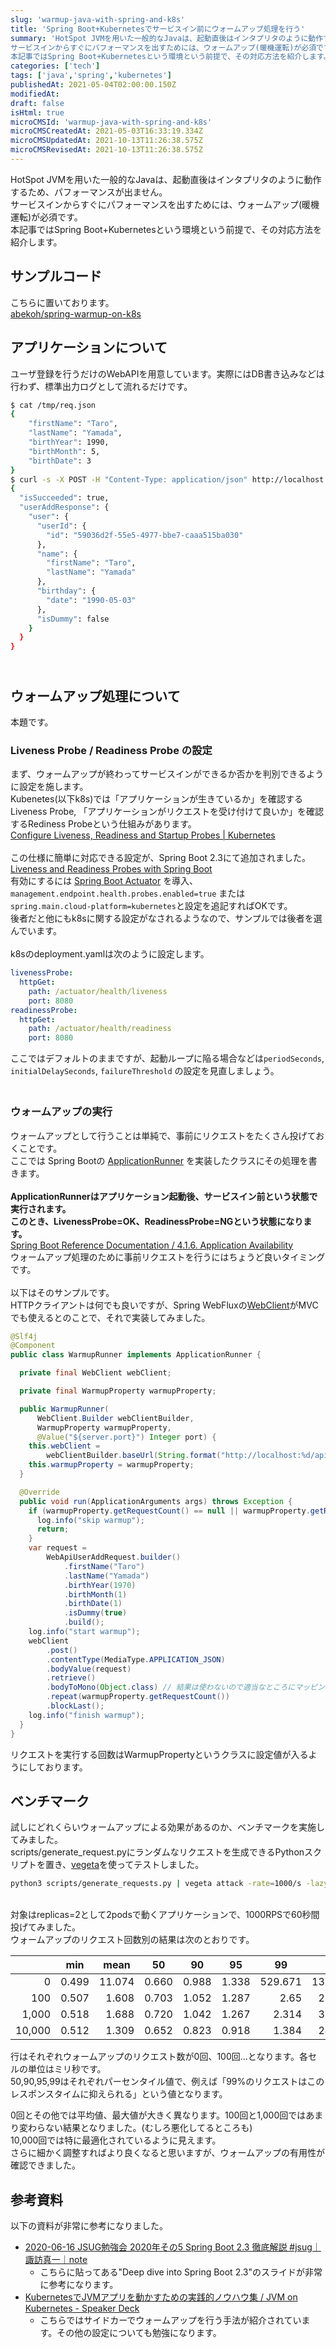 ```yaml
---
slug: 'warmup-java-with-spring-and-k8s'
title: 'Spring Boot+Kubernetesでサービスイン前にウォームアップ処理を行う'
summary: 'HotSpot JVMを用いた一般的なJavaは、起動直後はインタプリタのように動作するため、パフォーマンスが出ません。
サービスインからすぐにパフォーマンスを出すためには、ウォームアップ(暖機運転)が必須です。
本記事ではSpring Boot+Kubernetesという環境という前提で、その対応方法を紹介します。'
categories: ['tech']
tags: ['java','spring','kubernetes']
publishedAt: 2021-05-04T02:00:00.150Z
modifiedAt: 
draft: false
isHtml: true
microCMSId: 'warmup-java-with-spring-and-k8s'
microCMSCreatedAt: 2021-05-03T16:33:19.334Z
microCMSUpdatedAt: 2021-10-13T11:26:38.575Z
microCMSRevisedAt: 2021-10-13T11:26:38.575Z
---
```

<p>
  HotSpot
  JVMを用いた一般的なJavaは、起動直後はインタプリタのように動作するため、パフォーマンスが出ません。<br />
  サービスインからすぐにパフォーマンスを出すためには、ウォームアップ(暖機運転)が必須です。<br />
  本記事ではSpring
  Boot+Kubernetesという環境という前提で、その対応方法を紹介します。<br />
</p>
<h2 id="hc684259255">サンプルコード</h2>
<p>
  こちらに置いております。<br />
  <a
    href="https://github.com/abekoh/spring-warmup-on-k8s"
    target="_blank"
    rel="noopener noreferrer"
    >abekoh&#x2F;spring-warmup-on-k8s</a
  ><br />
</p>
<h2 id="he348072487">アプリケーションについて</h2>
<p>
  ユーザ登録を行うだけのWebAPIを用意しています。実際にはDB書き込みなどは行わず、標準出力ログとして流れるだけです。
</p>


```bash
$ cat /tmp/req.json
{
    "firstName": "Taro",
    "lastName": "Yamada",
    "birthYear": 1990,
    "birthMonth": 5,
    "birthDate": 3
}
$ curl -s -X POST -H "Content-Type: application/json" http://localhost:30080/api/users -d @/tmp/req.json | jq .
{
  "isSucceeded": true,
  "userAddResponse": {
    "user": {
      "userId": {
        "id": "59036d2f-55e5-4977-bbe7-caaa515ba030"
      },
      "name": {
        "firstName": "Taro",
        "lastName": "Yamada"
      },
      "birthday": {
        "date": "1990-05-03"
      },
      "isDummy": false
    }
  }
}
```


<h2 id="hd8259c9423">
  <br />
  ウォームアップ処理について
</h2>
<p>本題です。</p>
<h3 id="h1877ce51fa">Liveness Probe &#x2F; Readiness Probe の設定</h3>
<p>
  まず、ウォームアップが終わってサービスインができるか否かを判別できるように設定を施します。<br />
  Kubenetes(以下k8s)では「アプリケーションが生きているか」を確認するLiveness
  Probe, 「アプリケーションがリクエストを受け付けて良いか」を確認するRediness
  Probeという仕組みがあります。<br />
  <a
    href="https://kubernetes.io/docs/tasks/configure-pod-container/configure-liveness-readiness-startup-probes/"
    target="_blank"
    rel="noopener noreferrer"
    >Configure Liveness, Readiness and Startup Probes | Kubernetes</a
  ><br />
  <br />
  この仕様に簡単に対応できる設定が、Spring Boot 2.3にて追加されました。<br />
  <a
    href="https://spring.io/blog/2020/03/25/liveness-and-readiness-probes-with-spring-boot"
    target="_blank"
    rel="noopener noreferrer"
    >Liveness and Readiness Probes with Spring Boot</a
  ><br />
  有効にするには
  <a
    href="https://docs.spring.io/spring-boot/docs/current/reference/html/production-ready-features.html"
    target="_blank"
    rel="noopener noreferrer"
    >Spring Boot Actuator</a
  >
  を導入、 <code>management.endpoint.health.probes.enabled=true</code> または
  <code>spring.main.cloud-platform=kubernetes</code
  >と設定を追記すればOKです。<br />
  後者だと他にもk8sに関する設定がなされるようなので、サンプルでは後者を選んでいます。<br />
  <br />
  k8sのdeployment.yamlは次のように設定します。
</p>


```yaml
livenessProbe:
  httpGet:
    path: /actuator/health/liveness
    port: 8080
readinessProbe:
  httpGet:
    path: /actuator/health/readiness
    port: 8080
```


<p>
  ここではデフォルトのままですが、起動ループに陥る場合などは<code>periodSeconds</code>,
  <code>initialDelaySeconds</code>,
  <code>failureThreshold</code> の設定を見直しましょう。
</p>
<h3 id="h814c9a5833">
  <br />
  ウォームアップの実行
</h3>
<p>
  ウォームアップとして行うことは単純で、事前にリクエストをたくさん投げておくことです。<br />
  ここでは Spring Bootの
  <a
    href="https://docs.spring.io/spring-boot/docs/current/api/org/springframework/boot/ApplicationRunner.html"
    target="_blank"
    rel="noopener noreferrer"
    >ApplicationRunner</a
  >
  を実装したクラスにその処理を書きます。<br />
  <br />
  <strong
    >ApplicationRunnerはアプリケーション起動後、サービスイン前という状態で実行されます。</strong
  ><br />
  <strong
    >このとき、LivenessProbe=OK、ReadinessProbe=NGという状態になります。</strong
  ><br />
  <a href="https://docs.spring.io/spring-boot/docs/current/reference/htmlsingle/#boot-features-application-availability"
    >Spring Boot Reference Documentation &#x2F; 4.1.6. Application Availability </a
  ><br />
  ウォームアップ処理のために事前リクエストを行うにはちょうど良いタイミングです。<br />
  <br />
  以下はそのサンプルです。<br />
  HTTPクライアントは何でも良いですが、Spring WebFluxの<a
    href="https://docs.spring.io/spring-framework/docs/current/javadoc-api/org/springframework/web/reactive/function/client/WebClient.html"
    target="_blank"
    rel="noopener noreferrer"
    >WebClient</a
  >がMVCでも使えるとのことで、それで実装してみました。
</p>


```java
@Slf4j
@Component
public class WarmupRunner implements ApplicationRunner {

  private final WebClient webClient;

  private final WarmupProperty warmupProperty;

  public WarmupRunner(
      WebClient.Builder webClientBuilder,
      WarmupProperty warmupProperty,
      @Value("${server.port}") Integer port) {
    this.webClient =
        webClientBuilder.baseUrl(String.format("http://localhost:%d/api/users", port)).build();
    this.warmupProperty = warmupProperty;
  }

  @Override
  public void run(ApplicationArguments args) throws Exception {
    if (warmupProperty.getRequestCount() == null || warmupProperty.getRequestCount() <= 0) {
      log.info("skip warmup");
      return;
    }
    var request =
        WebApiUserAddRequest.builder()
            .firstName("Taro")
            .lastName("Yamada")
            .birthYear(1970)
            .birthMonth(1)
            .birthDate(1)
            .isDummy(true)
            .build();
    log.info("start warmup");
    webClient
        .post()
        .contentType(MediaType.APPLICATION_JSON)
        .bodyValue(request)
        .retrieve()
        .bodyToMono(Object.class) // 結果は使わないので適当なところにマッピング
        .repeat(warmupProperty.getRequestCount())
        .blockLast();
    log.info("finish warmup");
  }
}
```


<p>
  リクエストを実行する回数はWarmupPropertyというクラスに設定値が入るようにしております。<br />
</p>
<h2 id="h9445791c75">ベンチマーク</h2>
<p>
  試しにどれくらいウォームアップによる効果があるのか、ベンチマークを実施してみました。<br />
  scripts&#x2F;generate_request.pyにランダムなリクエストを生成できるPythonスクリプトを置き、<a
    href="https://github.com/tsenart/vegeta"
    target="_blank"
    rel="noopener noreferrer"
    >vegeta</a
  >を使ってテストしました。
</p>


```bash
python3 scripts/generate_requests.py | vegeta attack -rate=1000/s -lazy -format=json -duration=60s > /tmp/result.bin
```


<p>
  <br />
  対象はreplicas=2として2podsで動くアプリケーションで、1000RPSで60秒間投げてみました。<br />
  ウォームアップのリクエスト回数別の結果は次のとおりです。
</p>
<table class="tg">
  <thead>
    <tr>
      <th class="tg-0pky"></th>
      <th class="tg-0pky">min</th>
      <th class="tg-0pky">mean</th>
      <th class="tg-0pky">50</th>
      <th class="tg-0pky">90</th>
      <th class="tg-0lax">95</th>
      <th class="tg-0lax">99</th>
      <th class="tg-0lax">max</th>
    </tr>
  </thead>
  <tbody style="text-align: right">
    <tr>
      <td class="tg-0pky">0</td>
      <td class="tg-0pky">0.499</td>
      <td class="tg-0pky">11.074</td>
      <td class="tg-0pky">0.660</td>
      <td class="tg-0pky">0.988</td>
      <td class="tg-0lax">1.338</td>
      <td class="tg-0lax">529.671</td>
      <td class="tg-0lax">1396.000</td>
    </tr>
    <tr>
      <td class="tg-0pky">100</td>
      <td class="tg-0pky">0.507</td>
      <td class="tg-0pky">1.608</td>
      <td class="tg-0pky">0.703</td>
      <td class="tg-0pky">1.052</td>
      <td class="tg-0lax">1.287</td>
      <td class="tg-0lax">2.65</td>
      <td class="tg-0lax">286.235</td>
    </tr>
    <tr>
      <td class="tg-0lax">1,000</td>
      <td class="tg-0lax">0.518</td>
      <td class="tg-0lax">1.688</td>
      <td class="tg-0lax">0.720</td>
      <td class="tg-0lax">1.042</td>
      <td class="tg-0lax">1.267</td>
      <td class="tg-0lax">2.314</td>
      <td class="tg-0lax">312.099</td>
    </tr>
    <tr>
      <td class="tg-0lax">10,000</td>
      <td class="tg-0lax">0.512</td>
      <td class="tg-0lax">1.309</td>
      <td class="tg-0lax">0.652</td>
      <td class="tg-0lax">0.823</td>
      <td class="tg-0lax">0.918</td>
      <td class="tg-0lax">1.384</td>
      <td class="tg-0lax">242.643</td>
    </tr>
  </tbody>
</table>
<p>
  行はそれぞれウォームアップのリクエスト数が0回、100回…となります。各セルの単位はミリ秒です。<br />
  50,90,95,99はそれぞれパーセンタイル値で、例えば「99%のリクエストはこのレスポンスタイムに抑えられる」という値となります。
</p>
<p>
  0回とその他では平均値、最大値が大きく異なります。100回と1,000回ではあまり変わらない結果となりました。(むしろ悪化してるところも)<br />
  10,000回では特に最適化されているように見えます。<br />
  さらに細かく調整すればより良くなると思いますが、ウォームアップの有用性が確認できました。
</p>
<h2 id="h44e51f96ce">参考資料</h2>
<p>以下の資料が非常に参考になりました。</p>
<ul>
  <li>
    <a
      href="https://note.com/suwash/n/n69f773da0cf6"
      target="_blank"
      rel="noopener noreferrer"
      >2020-06-16 JSUG勉強会 2020年その5 Spring Boot 2.3 徹底解説
      #jsug｜諏訪真一｜note</a
    >
    <ul>
      <li>
        こちらに貼ってある&quot;Deep dive into Spring Boot
        2.3&quot;のスライドが非常に参考になります。
      </li>
    </ul>
  </li>
  <li>
    <a
      href="https://speakerdeck.com/hhiroshell/jvm-on-kubernetes"
      target="_blank"
      rel="noopener noreferrer"
      >KubernetesでJVMアプリを動かすための実践的ノウハウ集 &#x2F; JVM on
      Kubernetes - Speaker Deck</a
    >
    <ul>
      <li>
        こちらではサイドカーでウォームアップを行う手法が紹介されています。その他の設定についても勉強になります。
      </li>
    </ul>
  </li>
</ul>
    
